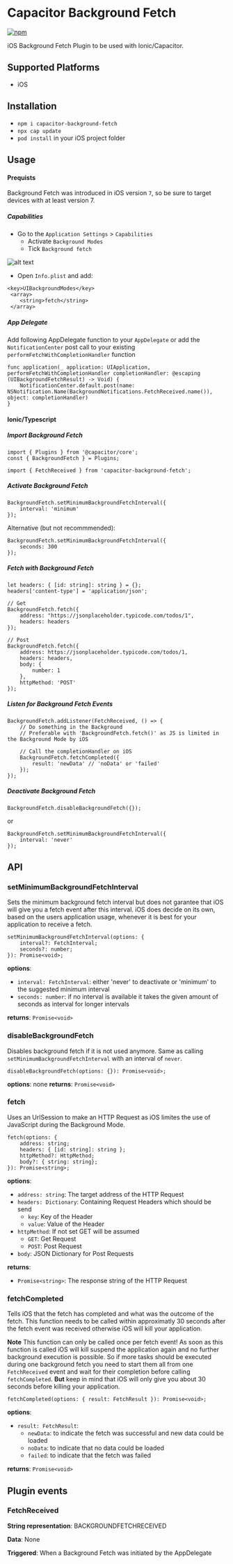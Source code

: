 # Capacitor Background Fetch

[![npm](https://img.shields.io/npm/v/capacitor-background-fetch.svg)](https://www.npmjs.com/package/capacitor-background-fetch)

iOS Background Fetch Plugin to be used with Ionic/Capacitor.

## Supported Platforms

- iOS

## Installation

- `npm i capacitor-background-fetch`
- `npx cap update`
- `pod install` in your iOS project folder

## Usage

#### Prequists

Background Fetch was introduced in iOS version `7`, so be sure to target devices with at least version 7.

##### Capabilities

- Go to the `Application Settings` > `Capabilities`
  - Activate `Background Modes`
  - Tick `Background fetch`

![alt text][capabilities]

- Open `Info.plist` and add:

```
<key>UIBackgroundModes</key>
 <array>
	<string>fetch</string>
 </array>
```

##### App Delegate

Add following AppDelegate function to your `AppDelegate` or add the `NotificationCenter` post call to your existing `performFetchWithCompletionHandler` function

```
func application(_ application: UIApplication, performFetchWithCompletionHandler completionHandler: @escaping (UIBackgroundFetchResult) -> Void) {
    NotificationCenter.default.post(name: NSNotification.Name(BackgroundNotifications.FetchReceived.name()), object: completionHandler)
}
```

#### Ionic/Typescript

##### Import Background Fetch

```
import { Plugins } from '@capacitor/core';
const { BackgroundFetch } = Plugins;

import { FetchReceived } from 'capacitor-background-fetch';
```

##### Activate Background Fetch

```
BackgroundFetch.setMinimumBackgroundFetchInterval({
    interval: 'minimum'
});
```

Alternative (but not recommmended):

```
BackgroundFetch.setMinimumBackgroundFetchInterval({
    seconds: 300
});
```

##### Fetch with Background Fetch

```
let headers: { [id: string]: string } = {};
headers['content-type'] = 'application/json';

// Get
BackgroundFetch.fetch({
    address: "https://jsonplaceholder.typicode.com/todos/1",
    headers: headers
});

// Post
BackgroundFetch.fetch({
    address: https://jsonplaceholder.typicode.com/todos/1,
    headers: headers,
    body: {
        number: 1
    },
    httpMethod: 'POST'
});
```

##### Listen for Background Fetch Events

```
BackgroundFetch.addListener(FetchReceived, () => {
    // Do something in the Background
    // Preferable with 'BackgroundFetch.fetch()' as JS is limited in the Background Mode by iOS

    // Call the completionHandler on iOS
    BackgroundFetch.fetchCompleted({
        result: 'newData' // 'noData' or 'failed'
    });
});
```

##### Deactivate Background Fetch

```
BackgroundFetch.disableBackgroundFetch({});
```

or

```
BackgroundFetch.setMinimumBackgroundFetchInterval({
    interval: 'never'
});
```

## API

### setMinimumBackgroundFetchInterval

Sets the minimum background fetch interval but does not garantee that iOS will give you a fetch event after this interval. iOS does decide on its own, based on the users application usage, whenever it is best for your application to receive a fetch.

```
setMinimumBackgroundFetchInterval(options: {
    interval?: FetchInterval;
    seconds?: number;
}): Promise<void>;
```

**options**:

- `interval: FetchInterval`: either 'never' to deactivate or 'minimum' to the suggested minimum interval
- `seconds: number`: if no interval is available it takes the given amount of seconds as interval for longer intervals

**returns**: `Promise<void>`

### disableBackgroundFetch

Disables background fetch if it is not used anymore. Same as calling `setMinimumBackgroundFetchInterval` with an interval of `never`.

```
disableBackgroundFetch(options: {}): Promise<void>;
```

**options**: none
**returns**: `Promise<void>`

### fetch

Uses an UrlSession to make an HTTP Request as iOS limites the use of JavaScript during the Background Mode.

```
fetch(options: {
    address: string;
    headers: { [id: string]: string };
    httpMethod?: HttpMethod;
    body?: { string: string};
}): Promise<string>;
```

**options**:

- `address: string`: The target address of the HTTP Request
- `headers: Dictionary`: Containing Request Headers which should be send
  - `key`: Key of the Header
  - `value`: Value of the Header
- `httpMethod`: If not set GET will be assumed
  - `GET`: Get Request
  - `POST`: Post Request
- `body`: JSON Dictionary for Post Requests

**returns**:

- `Promise<string>`: The response string of the HTTP Request

### fetchCompleted

Tells iOS that the fetch has completed and what was the outcome of the fetch.
This function needs to be called within approximatly 30 seconds after the fetch event was received otherwise iOS will kill your application.

**Note** This function can only be called once per fetch event! As soon as this function is called iOS will kill suspend the application again and no further background execution is possible. So if more tasks should be executed during one background fetch you need to start them all from one `FetchReceived` event and wait for their completion before calling `fetchCompleted`. **But** keep in mind that iOS will only give you about 30 seconds before killing your application.

```
fetchCompleted(options: { result: FetchResult }): Promise<void>;
```

**options**:

- `result: FetchResult`:
  - `newData`: to indicate the fetch was successful and new data could be loaded
  - `noData`: to indicate that no data could be loaded
  - `failed`: to indicate that the fetch was failed

**returns**: `Promise<void>`

## Plugin events

### FetchReceived

**String representation**: BACKGROUNDFETCHRECEIVED

**Data**: None

**Triggered**: When a Background Fetch was initiated by the AppDelegate

[capabilities]: https://github.com/kaunstdadenga/capacitor-background-fetch/blob/master/doc/img/capabilities.png "Xcode Capabilities Settings"
